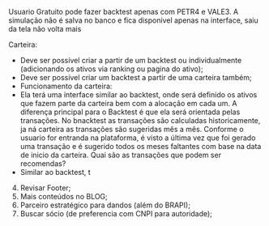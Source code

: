<!-- 1. Integação pagamento (mercado pago) e permitr o cancelamento da assinatura a qualquer momento na plataforma; -->
<!-- 2. Criar Central de SUPORTE dentro da APP (controle de ticked) por interface e Chat IA; -->
<!-- Resolve Historcio não carregando no backtest -->

Usuario Gratuito pode fazer backtest apenas com PETR4 e VALE3. A simulação não é salva no banco e fica disponivel apenas na interface, saiu da tela não volta mais

Carteira:
- Deve ser possível criar a partir de um backtest ou individualmente (adicionando os ativos via ranking ou pagina do ativo);
- Deve ser possível criar um backtest a partir de uma carteira também;
- Funcionamento da carteira:
- Ela terá uma interface similar ao backtest, onde será definido os ativos que fazem parte da carteira bem com a alocação em cada um. A diferença principal para o Backtest é que ela será orientada pelas transações. No bnacktest as transações são calculadas historicamente, ja ná carteira as transações são sugeridas mês a mês. Conforme o usuario for entranda na plataforma, é visto a última vez que foi gerado uma transação e é sugerido todos os meses faltantes com base na data de inicio da carteira.
Quai são as transações que podem ser recomendas?
- Similar ao backtest, t

4.  Revisar Footer;
5. Mais conteúdos no BLOG;
6. Parceiro estratégico para dandos (além do BRAPI);
7. Buscar sócio (de preferencia com CNPI para autoridade);